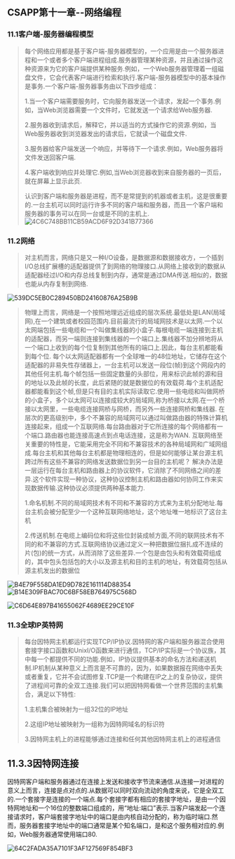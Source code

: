 ## CSAPP第十一章--网络编程
### 11.1客户端-服务器编程模型
>每个网络应用都是基于客户端-服务器模型的，一个应用是由一个服务器进程和一个或者多个客户端进程组成.服务器管理某种资源，并且通过操作这种资源来为它的客户端提供某种服务.例如，一个Web服务器管理着一组磁盘文件，它会代表客户端进行检索和执行.客户端-服务器模型中的基本操作是事务.一个客户端-服务器事务由以下四步组成：
>
>1.当一个客户端需要服务时，它向服务器发送一个请求，发起一个事务.例如，当Web浏览器需要一个文件时，它就发送一个请求给Web服务器.
>
>2.服务器收到请求后，解释它，并以适当的方式操作它的资源.例如，当Web服务器收到浏览器发出的请求后，它就读一个磁盘文件.
>
>3.服务器给客户端发送一个响应，并等待下一个请求.例如，Web服务器将文件发送回客户端.
>
>4.客户端收到响应并处理它.例如,当Web浏览器收到来自服务器的一页后，就在屏幕上显示此页.
>
>认识到客户端和服务器是进程，而不是常提到的机器或者主机，这是很重要的.一台主机可以同时运行许多不同的客户端和服务器，而且一个客户端和服务器的事务可以在同一台或是不同的主机上.
![4C6C748BB11CB59ACD6F92D341B77366](https://user-images.githubusercontent.com/73943232/159924015-d236ebfb-b349-45de-bfb0-2d9fb76bfca8.jpg)


### 11.2网络
>对主机而言，网络只是又一种I/O设备，是数据源和数据接收方，一个插到I/O总线扩展槽的适配器提供了到网络的物理接口.从网络上接收到的数据从适配器经过I/O和内存总线复制到内存，通常是通过DMA传送.相似的，数据也能从内存复制到网络.



![539DC5EB0C289450BD24160876A25B9B](https://user-images.githubusercontent.com/73943232/159924023-b9d692a6-92d5-4eb9-a4e1-31a1c515af75.jpg)


>物理上而言，网络是一个按照地理远近组成的层次系统.最低处是LAN(局域网),在一个建筑或者校园范围内.目前最流行的局域网技术是以太网.一个以太网端包括一些电缆和一个叫做集线器的小盒子.每根电缆一端连接到主机的适配器，而另一端则连接到集线器的一个端口上.集线器不加分辨地将从一个端口上收到的每个位复制到其他所有的端口上.因此，每台主机都能看到每个位.
  >每个以太网适配器都有一个全球唯一的48位地址，它储存在这个适配器的非易失性存储器上，一台主机可以发送一段位(帧)到这个网段内的其他任何主机.每个帧包括一些固定数量的头部位，用来标识此帧的源和目的地址以及此帧的长度，此后紧随的就是数据位的有效载荷.每个主机适配器都能看到这个帧,但是只有目的主机实际读取它.使用一些电缆和叫做网桥的小盒子，多个以太网可以连接成较大的局域网,称为桥接以太网.在一个桥接以太网里，一些电缆连接网桥与网桥，而另外一些连接网桥和集线器.
  >在层次的更高级别中，多个不兼容的局域网可以通过叫做路由器的特殊计算机连接起来，组成一个互联网络.每台路由器对于它所连接的每个网络都有一个端口.路由器也能连接高速点到点电话连接，这是称为WAN.
  >互联网络至关重要的特性是，它能采用完全不同和不兼容技术的各种局域网和广域网组成.每台主机和其他每台主机都是物理相连的，但是如何能够让某台源主机跨过所有这些不兼容的网络发送数据位到另一台目的主机呢？
  >解决办法是一层运行在每台主机和路由器上的协议软件，它消除了不同网络之间的差异.这个软件实现一种协议，这种协议控制主机和路由器如何协同工作来实现数据传输.这种协议必须提供两种基本能力.
  >
  >1.命名机制.不同的局域网技术有不同和不兼容的方式来为主机分配地址.每台主机会被分配至少一个这种互联网络地址，这个地址唯一地标识了这台主机
  >
  >2.传送机制.在电缆上编码位和将这些位封装成帧方面,不同的联网技术有不同的和不兼容的方式.互联网络协议通过定义一种把数据位捆扎成不连续的片(包)的统一方式，从而消除了这些差异.一个包是由包头和有效载荷组成的，其中包头包括包的大小以及源主机和目的主机的地址，有效载荷包括从源主机发出的数据位


![B4E79F558DA1ED9D782E161114D88354](https://user-images.githubusercontent.com/73943232/159924041-47994a73-2e1e-4d27-98c8-efe741d28d30.jpg)![B14E309FBAC70C6BF58EB764975C568D](https://user-images.githubusercontent.com/73943232/159924046-5888f393-bdc6-437a-b4d9-adbb55be67ce.jpg)

![C6D64E897B41655062F4689EE29CE10F](https://user-images.githubusercontent.com/73943232/159924067-3a24dcbf-c1f1-4f3b-a225-1d3719b67e81.jpg)

### 11.3全球IP英特网
>每台因特网主机都运行实现TCP/IP协议.因特网的客户端和服务器混合使用套接字接口函数和UnixI/O函数来进行通信，TCP/IP实际是一个协议族，其中每一个都提供不同的功能.例如，IP协议提供基本的命名方法和递送机制.IP机制从某种意义上而言是不可靠的，因为，如果数据报在网络中丢失或者重复，它并不会试图修复.TCP是一个构建在IP之上的复杂协议，提供了进程间可靠的全双工连接.我们可以把因特网看做一个世界范围的主机集合，满足以下特性:
>
>1.主机集合被映射为一组32位的IP地址
>
>2.这组IP地址被映射为一组称为因特网域名的标识符
>
>3.因特网主机上的进程能够通过连接和任何其他因特网主机上的进程通信
>

## 11.3.3因特网连接
因特网客户端和服务器通过在连接上发送和接收字节流来通信.从连接一对进程的意义上而言，连接是点对点的.从数据可以同时双向流动的角度来说，它是全双工的.一个套接字是连接的一个端点.每个套接字都有相应的套接字地址，是由一个因特网地址和一个16位的整数端口组成的，用“地址:端口”表示.当客户端发起一个连接请求时，客户端套接字地址中的端口是由内核自动分配的，称为临时端口.然而，服务器套接字地址中的端口通常是某个知名端口，是和这个服务相对应的.例如，Web服务器通常使用端口80.

![64C2FADA35A7101F3AF127569F854BF3](https://user-images.githubusercontent.com/73943232/159924335-41848f19-11e5-431e-aea2-78a84dd08a83.jpg)



